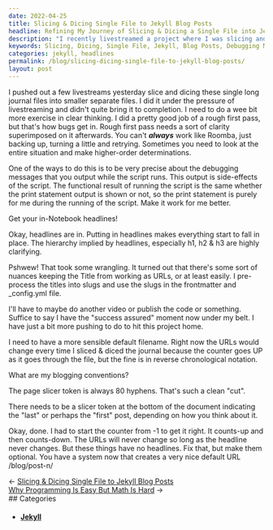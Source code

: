 ```yaml
---
date: 2022-04-25
title: Slicing & Dicing Single File to Jekyll Blog Posts
headline: Refining My Journey of Slicing & Dicing a Single File into Jekyll Blog Posts
description: "I recently livestreamed a project where I was slicing and dicing a single long journal file into separate files. I used debugging messages and headlines to provide a hierarchy, pre-processed titles into slugs, and added frontmatter and `_config.yml` file. Join me as I share my journey of refining the project and the challenges I faced along the way."
keywords: Slicing, Dicing, Single File, Jekyll, Blog Posts, Debugging Messages, Headlines, Hierarchy, Pre-Processing, Titles, Slugs, Frontmatter, _config.yml
categories: jekyll, headlines
permalink: /blog/slicing-dicing-single-file-to-jekyll-blog-posts/
layout: post
---
```



I pushed out a few livestreams yesterday slice and dicing these single long
journal files into smaller separate files. I did it under the pressure of
livestreaming and didn't quite bring it to completion. I need to do a wee bit
more exercise in clear thinking. I did a pretty good job of a rough first pass,
but that's how bugs get in. Rough first pass needs a sort of clarity
superimposed on it afterwards. You can't ***always*** work like Roomba, just
backing up, turning a little and retrying. Sometimes you need to look at the
entire situation and make higher-order determinations.

One of the ways to do this is to be very precise about the debugging messages
that you output while the script runs. This output is side-effects of the
script. The functional result of running the script is the same whether the
print statement output is shown or not, so the print statement is purely for me
during the running of the script. Make it work for me better.

Get your in-Notebook headlines!

Okay, headlines are in. Putting in headlines makes everything start to fall in
place. The hierarchy implied by headlines, especially h1, h2 & h3 are highly
clarifying.

Pshwew! That took some wrangling. It turned out that there's some sort of
nuances keeping the Title from working as URLs, or at least easily. I
pre-process the titles into slugs and use the slugs in the frontmatter and
\_config.yml file.

I'll have to maybe do another video or publish the code or something. Suffice
to say I have the "success assured" moment now under my belt. I have just a bit
more pushing to do to hit this project home.

I need to have a more sensible default filename. Right now the URLs would
change every time I sliced & diced the journal because the counter goes UP as
it goes through the file, but the fine is in reverse chronological notation.

What are my blogging conventions?

The page slicer token is always 80 hyphens. That's such a clean "cut".

There needs to be a slicer token at the bottom of the document indicating the
"last" or perhaps the "first" post, depending on how you think about it.

Okay, done. I had to start the counter from -1 to get it right. It counts-up
and then counts-down. The URLs will never change so long as the headline never
changes. But these things have no headlines. Fix that, but make them optional.
You have a system now that creates a very nice default URL /blog/post-n/


<div class="post-nav"><div class="post-nav-prev"><span class="arrow">&larr;&nbsp;</span><a href="slicing-dicing-single-file-to-jekyll-blog-posts">Slicing & Dicing Single File to Jekyll Blog Posts</a></div><div class="post-nav-next"><a href="why-programming-is-easy-but-math-is-hard">Why Programming Is Easy But Math Is Hard</a><span class="arrow">&nbsp;&rarr;</span></div></div>
## Categories

<ul>
<li><h4><a href='/jekyll/'>Jekyll</a></h4></li></ul>